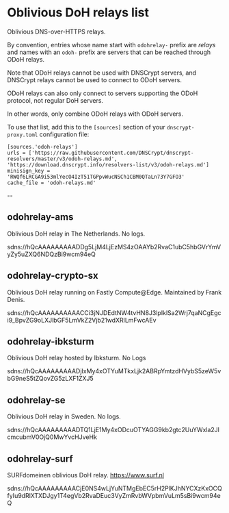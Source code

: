 # Oblivious DoH relays list

Oblivious DNS-over-HTTPS relays.

By convention, entries whose name start with `odohrelay-` prefix are *relays* and names with an `odoh-` prefix are servers that can be reached through ODoH relays.

Note that ODoH relays cannot be used with DNSCrypt servers, and DNSCrypt relays cannot be used to connect to ODoH servers.

ODoH relays can also only connect to servers supporting the ODoH protocol, not regular DoH servers.

In other words, only combine ODoH relays with ODoH servers.

To use that list, add this to the `[sources]` section of your `dnscrypt-proxy.toml` configuration file:

    [sources.'odoh-relays']
    urls = ['https://raw.githubusercontent.com/DNSCrypt/dnscrypt-resolvers/master/v3/odoh-relays.md', 'https://download.dnscrypt.info/resolvers-list/v3/odoh-relays.md']
    minisign_key = 'RWQf6LRCGA9i53mlYecO4IzT51TGPpvWucNSCh1CBM0QTaLn73Y7GFO3'
    cache_file = 'odoh-relays.md'

--
## odohrelay-ams

Oblivious DoH relay in The Netherlands. No logs.

sdns://hQcAAAAAAAAADDg5LjM4LjEzMS4zOAAYb2RvaC1ubC5hbGVrYmVyZy5uZXQ6NDQzBi9wcm94eQ


## odohrelay-crypto-sx

Oblivious DoH relay running on Fastly Compute@Edge.
Maintained by Frank Denis.

sdns://hQcAAAAAAAAAACCi3jNJDEdtNW4tvHN8J3lpIklSa2Wrj7qaNCgEgci9_BpvZG9oLXJlbGF5LmVkZ2Vjb21wdXRlLmFwcAEv


## odohrelay-ibksturm

Oblivious DoH relay hosted by Ibksturm. No Logs

sdns://hQcAAAAAAAAADjIxMy4xOTYuMTkxLjk2ABRpYmtzdHVybS5zeW5vbG9neS5tZQovZG5zLXF1ZXJ5


## odohrelay-se

Oblivious DoH relay in Sweden. No logs.

sdns://hQcAAAAAAAAADTQ1LjE1My4xODcuOTYAGG9kb2gtc2UuYWxla2JlcmcubmV0OjQ0MwYvcHJveHk


## odohrelay-surf

SURFdomeinen oblivious DoH relay.
https://www.surf.nl

sdns://hQcAAAAAAAAACjE0NS4wLjYuNTMgEbEC5rH2PlKJhNYCXzKxOCQfyIu9dRlXTXDJgy1T4egVb2RvaDEuc3VyZmRvbWVpbmVuLm5sBi9wcm94eQ


